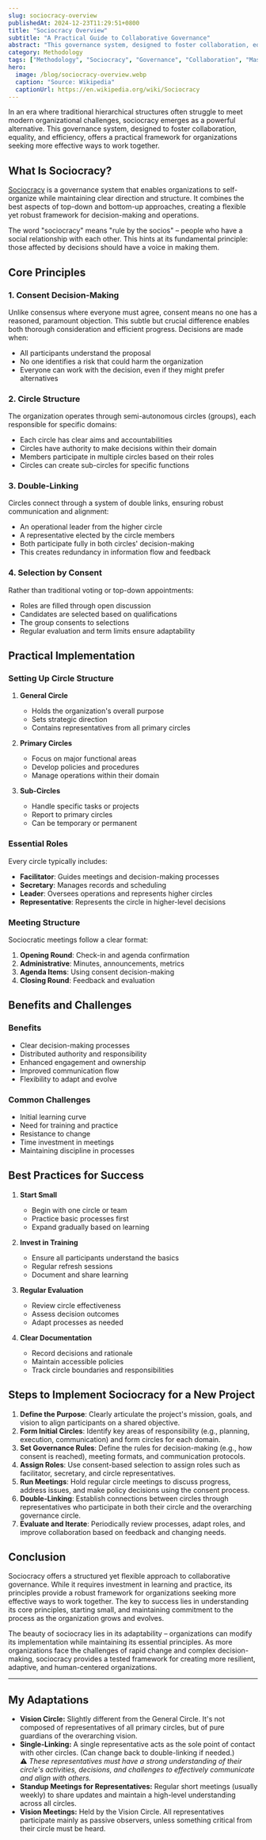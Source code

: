 ```yaml
---
slug: sociocracy-overview
publishedAt: 2024-12-23T11:29:51+0800
title: "Sociocracy Overview"
subtitle: "A Practical Guide to Collaborative Governance"
abstract: "This governance system, designed to foster collaboration, equality, and efficiency, offers a practical framework for organizations seeking more effective ways to work together."
category: Methodology
tags: ["Methodology", "Sociocracy", "Governance", "Collaboration", "Master Plan 2025"]
hero:
  image: /blog/sociocracy-overview.webp
  caption: "Source: Wikipedia"
  captionUrl: https://en.wikipedia.org/wiki/Sociocracy
---
```



In an era where traditional hierarchical structures often struggle to meet modern organizational challenges, sociocracy emerges as a powerful alternative. This governance system, designed to foster collaboration, equality, and efficiency, offers a practical framework for organizations seeking more effective ways to work together.


## What Is Sociocracy?

[Sociocracy](https://en.wikipedia.org/wiki/Sociocracy) is a governance system that enables organizations to self-organize while maintaining clear direction and structure. It combines the best aspects of top-down and bottom-up approaches, creating a flexible yet robust framework for decision-making and operations.

The word "sociocracy" means "rule by the socios" – people who have a social relationship with each other. This hints at its fundamental principle: those affected by decisions should have a voice in making them.


## Core Principles

### 1. Consent Decision-Making

Unlike consensus where everyone must agree, consent means no one has a reasoned, paramount objection. This subtle but crucial difference enables both thorough consideration and efficient progress. Decisions are made when:
- All participants understand the proposal
- No one identifies a risk that could harm the organization
- Everyone can work with the decision, even if they might prefer alternatives


### 2. Circle Structure

The organization operates through semi-autonomous circles (groups), each responsible for specific domains:
- Each circle has clear aims and accountabilities
- Circles have authority to make decisions within their domain
- Members participate in multiple circles based on their roles
- Circles can create sub-circles for specific functions


### 3. Double-Linking

Circles connect through a system of double links, ensuring robust communication and alignment:
- An operational leader from the higher circle
- A representative elected by the circle members
- Both participate fully in both circles' decision-making
- This creates redundancy in information flow and feedback


### 4. Selection by Consent

Rather than traditional voting or top-down appointments:
- Roles are filled through open discussion
- Candidates are selected based on qualifications
- The group consents to selections
- Regular evaluation and term limits ensure adaptability


## Practical Implementation

### Setting Up Circle Structure

1. **General Circle**
   - Holds the organization's overall purpose
   - Sets strategic direction
   - Contains representatives from all primary circles

2. **Primary Circles**
   - Focus on major functional areas
   - Develop policies and procedures
   - Manage operations within their domain

3. **Sub-Circles**
   - Handle specific tasks or projects
   - Report to primary circles
   - Can be temporary or permanent


### Essential Roles

Every circle typically includes:
- **Facilitator**: Guides meetings and decision-making processes
- **Secretary**: Manages records and scheduling
- **Leader**: Oversees operations and represents higher circles
- **Representative**: Represents the circle in higher-level decisions


### Meeting Structure

Sociocratic meetings follow a clear format:
1. **Opening Round**: Check-in and agenda confirmation
2. **Administrative**: Minutes, announcements, metrics
3. **Agenda Items**: Using consent decision-making
4. **Closing Round**: Feedback and evaluation


## Benefits and Challenges

### Benefits

- Clear decision-making processes
- Distributed authority and responsibility
- Enhanced engagement and ownership
- Improved communication flow
- Flexibility to adapt and evolve


### Common Challenges

- Initial learning curve
- Need for training and practice
- Resistance to change
- Time investment in meetings
- Maintaining discipline in processes


## Best Practices for Success

1. **Start Small**
   - Begin with one circle or team
   - Practice basic processes first
   - Expand gradually based on learning

2. **Invest in Training**
   - Ensure all participants understand the basics
   - Regular refresh sessions
   - Document and share learning

3. **Regular Evaluation**
   - Review circle effectiveness
   - Assess decision outcomes
   - Adapt processes as needed

4. **Clear Documentation**
   - Record decisions and rationale
   - Maintain accessible policies
   - Track circle boundaries and responsibilities


## Steps to Implement Sociocracy for a New Project

1. **Define the Purpose**: Clearly articulate the project's mission, goals, and vision to align participants on a shared objective.
2. **Form Initial Circles**: Identify key areas of responsibility (e.g., planning, execution, communication) and form circles for each domain.
3. **Set Governance Rules**: Define the rules for decision-making (e.g., how consent is reached), meeting formats, and communication protocols.
4. **Assign Roles**: Use consent-based selection to assign roles such as facilitator, secretary, and circle representatives.
5. **Run Meetings**: Hold regular circle meetings to discuss progress, address issues, and make policy decisions using the consent process.
6. **Double-Linking**: Establish connections between circles through representatives who participate in both their circle and the overarching governance circle.
7. **Evaluate and Iterate**: Periodically review processes, adapt roles, and improve collaboration based on feedback and changing needs.


## Conclusion

Sociocracy offers a structured yet flexible approach to collaborative governance. While it requires investment in learning and practice, its principles provide a robust framework for organizations seeking more effective ways to work together. The key to success lies in understanding its core principles, starting small, and maintaining commitment to the process as the organization grows and evolves.

The beauty of sociocracy lies in its adaptability – organizations can modify its implementation while maintaining its essential principles. As more organizations face the challenges of rapid change and complex decision-making, sociocracy provides a tested framework for creating more resilient, adaptive, and human-centered organizations.

---

## My Adaptations

- **Vision Circle:** Slightly different from the General Circle. It's not composed of representatives of all primary circles, but of pure guardians of the overarching vision.
- **Single-Linking:** A single representative acts as the sole point of contact with other circles. (Can change back to double-linking if needed.)  
  ⚠️ _These representatives must have a strong understanding of their circle's activities, decisions, and challenges to effectively communicate and align with others._
- **Standup Meetings for Representatives:** Regular short meetings (usually weekly) to share updates and maintain a high-level understanding across all circles.
- **Vision Meetings:** Held by the Vision Circle. All representatives participate mainly as passive observers, unless something critical from their circle must be heard.
